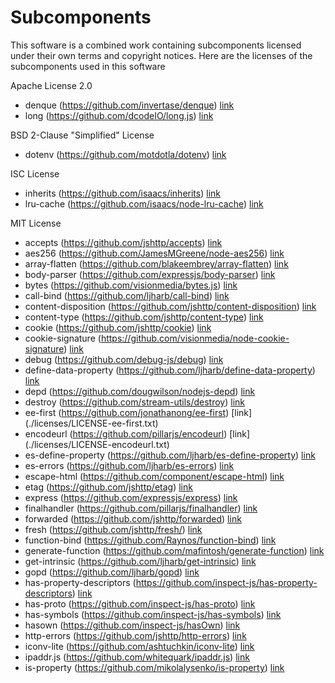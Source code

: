 # Subcomponents

This software is a combined work containing
subcomponents licensed under their own terms and 
copyright notices. Here are the licenses of
the subcomponents used in this software


Apache License 2.0
- denque (https://github.com/invertase/denque) [link](./licenses/LICENSE-denque.txt)
- long (https://github.com/dcodeIO/long.js) [link](./licenses/LICENSE-long.txt)

BSD 2-Clause "Simplified" License
- dotenv (https://github.com/motdotla/dotenv) [link](./licenses/LICENSE-dotenv.txt)

ISC License
- inherits (https://github.com/isaacs/inherits) [link](./licenses/LICENSE-inherits.txt)
- lru-cache (https://github.com/isaacs/node-lru-cache) [link](./licenses/LICENSE-lru-cache.txt)

MIT License
- accepts (https://github.com/jshttp/accepts) [link](./licenses/LICENSE-accepts.txt)
- aes256 (https://github.com/JamesMGreene/node-aes256) [link](./licenses/LICENSE-aes256.txt)
- array-flatten (https://github.com/blakeembrey/array-flatten) [link](./licenses/LICENSE-array-flatten.txt)
- body-parser (https://github.com/expressjs/body-parser) [link](./licenses/LICENSE-body-parser.txt)
- bytes (https://github.com/visionmedia/bytes.js) [link](./licenses/LICENSE-bytes.txt)
- call-bind (https://github.com/ljharb/call-bind) [link](./licenses/LICENSE-call-bind.txt)
- content-disposition (https://github.com/jshttp/content-disposition) [link](./licenses/LICENSE-content-disposition.txt)
- content-type (https://github.com/jshttp/content-type) [link](./licenses/LICENSE-content-type.txt)
- cookie (https://github.com/jshttp/cookie) [link](./licenses/LICENSE-cookie.txt)
- cookie-signature (https://github.com/visionmedia/node-cookie-signature) [link](./licenses/LICENSE-cookie-signature.txt)
- debug (https://github.com/debug-js/debug) [link](./licenses/LICENSE-debug.txt)
- define-data-property (https://github.com/ljharb/define-data-property) [link](./licenses/LICENSE-define-data-property.txt)
- depd (https://github.com/dougwilson/nodejs-depd) [link](./licenses/LICENSE-depd.txt)
- destroy (https://github.com/stream-utils/destroy) [link](./licenses/LICENSE-destroy.txt)
- ee-first (https://github.com/jonathanong/ee-first) [link] (./licenses/LICENSE-ee-first.txt)
- encodeurl (https://github.com/pillarjs/encodeurl) [link] (./licenses/LICENSE-encodeurl.txt)
- es-define-property (https://github.com/ljharb/es-define-property) [link](./licenses/LICENSE-es-define-property.txt)
- es-errors (https://github.com/ljharb/es-errors) [link](./licenses/LICENSE-es-errors.txt)
- escape-html (https://github.com/component/escape-html) [link](./licenses/LICENSE-escape-html.txt)
- etag (https://github.com/jshttp/etag) [link](./licenses/LICENSE-etag.txt)
- express (https://github.com/expressjs/express) [link](./licenses/LICENSE-express.txt)
- finalhandler (https://github.com/pillarjs/finalhandler) [link](./licenses/LICENSE-finalhandler.txt)
- forwarded (https://github.com/jshttp/forwarded) [link](./licenses/LICENSE-forwarded.txt)
- fresh (https://github.com/jshttp/fresh/) [link](./licenses/LICENSE-fresh.txt)
- function-bind (https://github.com/Raynos/function-bind) [link](./licenses/LICENSE-function-bind.txt)
- generate-function (https://github.com/mafintosh/generate-function) [link](./licenses/LICENSE-generate-function.txt)
- get-intrinsic (https://github.com/ljharb/get-intrinsic) [link](./licenses/LICENSE-get-intrinsic.txt)
- gopd (https://github.com/ljharb/gopd) [link](./licenses/LICENSE-gopd.txt)
- has-property-descriptors (https://github.com/inspect-js/has-property-descriptors) [link](./licenses/LICENSE-has-property-descriptors.txt)
- has-proto (https://github.com/inspect-js/has-proto) [link](./licenses/LICENSE-has-proto.txt)
- has-symbols (https://github.com/inspect-js/has-symbols) [link](./licenses/LICENSE-has-symbols.txt)
- hasown (https://github.com/inspect-js/hasOwn) [link](./licenses/LICENSE-hasown.txt) 
- http-errors (https://github.com/jshttp/http-errors) [link](./licenses/LICENSE-http-errors.txt)
- iconv-lite (https://github.com/ashtuchkin/iconv-lite) [link](./licenses/LICENSE-iconv-lite.txt)
- ipaddr.js (https://github.com/whitequark/ipaddr.js) [link](./licenses/LICENSE-ipaddr-js.txt)
- is-property (https://github.com/mikolalysenko/is-property) [link](./licenses/LICENSE-is-property.txt)
